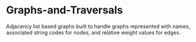 # Graphs-and-Traversals
Adjacency list based graphs built to handle graphs represented with names, associated string codes for nodes, and relative weight values for edges.
